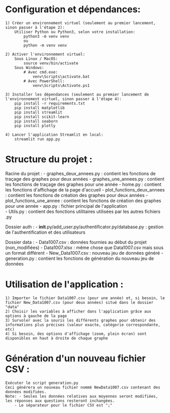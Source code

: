 # Configuration et dépendances:  
    1) Créer un environnement virtuel (seulement au premier lancement, sinon passer à l'étape 2):  
        Utiliser Python ou Python3, selon votre installation:  
            python3 -m venv venv  
            ou  
            python -m venv venv  
  
    2) Activer l'environnement virtuel:  
        Sous Linux / MacOS:  
            source venv/bin/activate  
        Sous Windows:  
            # Avec cmd.exe:  
                venv\Scripts\activate.bat  
            # Avec PowerShell:  
                venv\Scripts\Activate.ps1  
  
    3) Installer les dépendances (seulement au premier lancement de l'environnement virtuel, sinon passer à l'étape 4):  
        pip install -r requirements.txt  
        pip install matplotlib  
        pip install streamlit  
        pip install scikit-learn  
        pip install seaborn  
        pip install plotly  
  
    4) Lancer l'application Streamlit en local:  
        streamlit run app.py  
  
  
# Structure du projet :
  Racine du projet :
    - graphes_deux_annees.py : contient les fonctions de traçage des graphes pour deux années 
    - graphes_une_annees.py : contient les fonctions de traçage des graphes pour une année
    - home.py : contient les fonctions d'affichage de la page d'accueil
    - plot_functions_deux_annees : contient les fonctions de création des graphes pour deux années
    - plot_functions_une_annee : contient les fonctions de création des graphes pour une année
    - app.py : fichier principal de l'application  
    - Utils.py : contient des fonctions utilitaires utilisées par les autres fichiers .py  

  Dossier auth :
    - __init__.py/add_user.py/authentificator.py/database.py : gestion de l'authentification et des utilisateurs 

  Dossier data :
    - Data1007.csv : données fournies au début du projet (non_modifiées)
    - Data1007.xlsx : même chose que Data1007.csv mais sous un format différent
    - New_Data1007.csv : nouveau jeu de données généré
    - generation.py : contient les fonctions de génération du nouveau jeu de données
  
  
# Utilisation de l'application :  
    1) Importer le fichier Data1007.csv (pour une année) et, si besoin, le fichier New_Data1007.csv (pour deux années) situé dans le dossier "data"  
    2) Choisir les variables à afficher dans l'application grâce aux options à gauche de la page
    3) Survoler avec la souris les différents graphes pour obtenir des informations plus précises (valeur exacte, catégorie correspondante, etc)
    4) Si besoin, des options d'affichage (zoom, plein écran) sont disponibles en haut à droite de chaque graphe

# Génération d'un nouveau fichier CSV :  
    Exécuter le script generation.py  
    Ceci générera un nouveau fichier nommé NewData1007.csv contenant des données modifiées.  
    Note: - Seules les données relatives aux moyennes seront modifiées, les réponses aux questions resteront inchangées.
        - Le séparateur pour le fichier CSV est ";"   
  
  